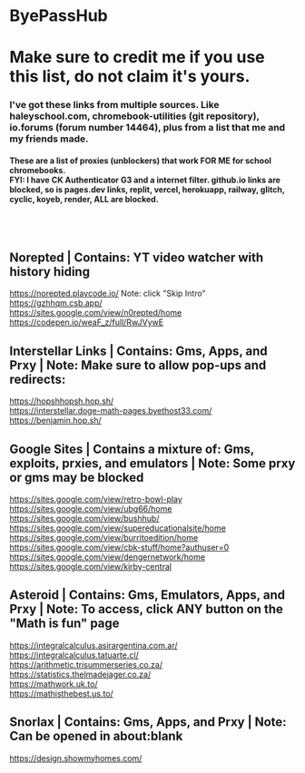 # ByePassHub
# Make sure to credit me if you use this list, do not claim it's yours.
<h3>I've got these links from multiple sources. Like haleyschool.com, chromebook-utilities (git repository), io.forums (forum number 14464), plus from a list that me and my friends made. </h3>
<h4>These are a list of proxies (unblockers) that work FOR ME for school chromebooks. <br>
  FYI: I have CK Authenticator G3 and a internet filter. github.io links are blocked, so is pages.dev links, replit, vercel, herokuapp, railway, glitch, cyclic, koyeb, render, ALL are blocked. </h4><br><br>

## Norepted | Contains: YT video watcher with history hiding 
https://norepted.playcode.io/ Note: click "Skip Intro" <br>
https://gzhhqm.csb.app/ <br>
https://sites.google.com/view/n0repted/home <br>
https://codepen.io/weaF_z/full/RwJVywE <br>

## Interstellar Links | Contains: Gms, Apps, and Prxy | Note: Make sure to allow pop-ups and redirects: 
https://hopshhopsh.hop.sh/ <br>
https://interstellar.doge-math-pages.byethost33.com/ <br>
https://benjamin.hop.sh/ <br>

## Google Sites | Contains a mixture of: Gms, exploits, prxies, and emulators | Note: Some prxy or gms may be blocked 
https://sites.google.com/view/retro-bowl-play <br>
https://sites.google.com/view/ubg66/home <br>
https://sites.google.com/view/bushhub/ <br>
https://sites.google.com/view/supereducationalsite/home <br>
https://sites.google.com/view/burritoedition/home <br>
https://sites.google.com/view/cbk-stuff/home?authuser=0 <br>
https://sites.google.com/view/dengernetwork/home <br>
https://sites.google.com/view/kirby-central <br>

## Asteroid | Contains: Gms, Emulators, Apps, and Prxy | Note: To access, click ANY button on the "Math is fun" page
https://integralcalculus.asirargentina.com.ar/ <br>
https://integralcalculus.tatuarte.cl/ <br>
https://arithmetic.trisummerseries.co.za/ <br>
https://statistics.thelmadejager.co.za/ <br>
https://mathwork.uk.to/ <br>
https://mathisthebest.us.to/ <br>

## Snorlax | Contains: Gms, Apps, and Prxy | Note: Can be opened in about:blank 
https://design.showmyhomes.com/ <br>
